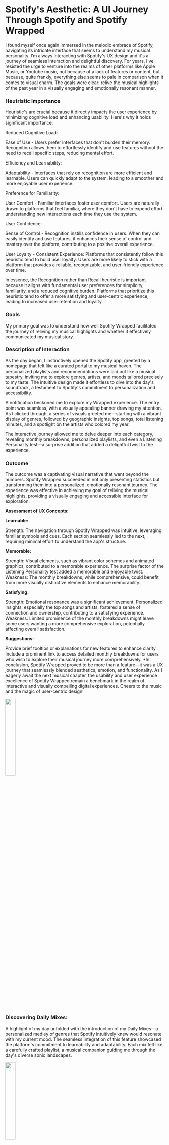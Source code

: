 # Spotify's Aesthetic: A UI Journey Through Spotify and Spotify Wrapped

I found myself once again immersed in the melodic embrace of Spotify, navigating its intricate interface that seems to understand my musical personality. I’m always interacting with Spotify's UX design and it's a journey of seamless interaction and delightful discovery. For years, I've resisted the urge to venture into the realms of other platforms like Apple Music, or Youtube music, not because of a lack of features or content, but because, quite frankly, everything else seems to pale in comparison when it comes to visual charm. The goals were clear: relive the musical highlights of the past year in a visually engaging and emotionally resonant manner.

<h3>Heutristic Importance</h3>

Heuristic's are crucial because it directly impacts the user experience by minimizing cognitive load and enhancing usability. Here's why it holds significant importance:

Reduced Cognitive Load:

Ease of Use - Users prefer interfaces that don't burden their memory. Recognition allows them to effortlessly identify and use features without the need to recall specific steps, reducing mental effort.

Efficiency and Learnability:

Adaptability - Interfaces that rely on recognition are more efficient and learnable. Users can quickly adapt to the system, leading to a smoother and more enjoyable user experience.

Preference for Familiarity:

User Comfort - Familiar interfaces foster user comfort. Users are naturally drawn to platforms that feel familiar, where they don't have to expend effort understanding new interactions each time they use the system.

User Confidence:

Sense of Control - Recognition instills confidence in users. When they can easily identify and use features, it enhances their sense of control and mastery over the platform, contributing to a positive overall experience.

User Loyalty - Consistent Experience: Platforms that consistently follow this heuristic tend to build user loyalty. Users are more likely to stick with a platform that provides a reliable, recognizable, and user-friendly experience over time.

In essence, the Recognition rather than Recall heuristic is important because it aligns with fundamental user preferences for simplicity, familiarity, and a reduced cognitive burden. Platforms that prioritize this heuristic tend to offer a more satisfying and user-centric experience, leading to increased user retention and loyalty.

<H3>Goals</H3>

My primary goal was to understand how well Spotify Wrapped facilitated the journey of reliving my musical highlights and whether it effectively communicated my musical story.

<H3>Description of Interaction</H3>

As the day began, I instinctively opened the Spotify app, greeted by a homepage that felt like a curated portal to my musical haven. The personalized playlists and recommendations were laid out like a musical tapestry, inviting me to explore genres, artists, and moods tailored precisely to my taste. The intuitive design made it effortless to dive into the day's soundtrack, a testament to Spotify's commitment to personalization and accessibility.

A notification beckoned me to explore my Wrapped experience. The entry point was seamless, with a visually appealing banner drawing my attention. As I clicked through, a series of visuals greeted me—starting with a vibrant display of genres, followed by geographic insights, top songs, total listening minutes, and a spotlight on the artists who colored my year.

The interactive journey allowed me to delve deeper into each category, revealing monthly breakdowns, personalized playlists, and even a Listening Personality test—a surprise addition that added a delightful twist to the experience.

<H3>Outcome</H3>

The outcome was a captivating visual narrative that went beyond the numbers. Spotify Wrapped succeeded in not only presenting statistics but transforming them into a personalized, emotionally resonant journey. The experience was effective in achieving my goal of reliving the musical highlights, providing a visually engaging and accessible interface for exploration.

**Assessment of UX Concepts:**

**Learnable:**

Strength: The navigation through Spotify Wrapped was intuitive, leveraging familiar symbols and cues. Each section seamlessly led to the next, requiring minimal effort to understand the app's structure.

**Memorable:** 

Strength: Visual elements, such as vibrant color schemes and animated graphics, contributed to a memorable experience. The surprise factor of the Listening Personality test added a memorable and enjoyable twist.
Weakness: The monthly breakdowns, while comprehensive, could benefit from more visually distinctive elements to enhance memorability.

**Satisfying:**

Strength: Emotional resonance was a significant achievement. Personalized insights, especially the top songs and artists, fostered a sense of connection and ownership, contributing to a satisfying experience.
Weakness: Limited prominence of the monthly breakdowns might leave some users wanting a more comprehensive exploration, potentially affecting overall satisfaction.

**Suggestions:**

Provide brief tooltips or explanations for new features to enhance clarity.
Include a prominent link to access detailed monthly breakdowns for users who wish to explore their musical journey more comprehensively.
*In conclusion, Spotify Wrapped proved to be more than a feature—it was a UX journey that seamlessly blended aesthetics, emotion, and functionality. As I eagerly await the next musical chapter, the usability and user experience excellence of Spotify Wrapped remain a benchmark in the realm of interactive and visually compelling digital experiences. Cheers to the music and the magic of user-centric design!

<img src="Spotify_Home.PNG" width=25% height=25%>

<H3>Discovering Daily Mixes:</H3>

A highlight of my day unfolded with the introduction of my Daily Mixes—a personalized medley of genres that Spotify intuitively knew would resonate with my current mood. The seamless integration of this feature showcased the platform's commitment to learnability and adaptability. Each mix felt like a carefully crafted playlist, a musical companion guiding me through the day's diverse sonic landscapes.

<img src="Spotify_Search.PNG" width=25% height=25%>

<H3>Effortless Exploration:</H3>

Navigating through the app felt like a rhythmic flow. The bottom navigation bar, adorned with familiar icons for Home, Search, Your Library, and Premium, served as my compass in this musical journey. Whether I sought the comfort of my saved library or ventured into the vast world of new releases, the UX design facilitated an effortless exploration. It's a testament to the simplicity that amplifies the efficiency of navigation, making my daily interaction with Spotify a joyous ritual.

<img src="Spotify_Library.PNG" width=25% height=25%>

<H3>Anticipation Builds:</H3>

Every year I’m excited for Spotify Wrapped, an annual ritual that adds a layer of excitement to the end of the year. The anticipation was not just about the numbers but about revisiting the memories associated with each song, reliving the emotions they evoked, and celebrating the diversity of my musical taste. Wrapped became a joyful part of the new year for me, its like a personal celebration marking the culmination of my year in music.

<img src="Spotify_Wrapped_Intro.PNG" width=25% height=25%>

<h3>Spotify Wrapped Unveiled:</h3>

As the day drew to a close, I eagerly opened Spotify to witness the unveiling of my Wrapped. The UX design transformed data into a visual narrative, a story of my year in music. Animated graphics and personalized statistics guided me through a visually compelling journey, making the experience not just informative but truly enjoyable. The interactivity allowed me to delve into specific categories, creating a sense of agency in my exploration. It wasn't just a list of statistics. It was an interactive and exploratory adventure. As I eagerly embarked on the annual ritual of unwrapping my Spotify Wrapped, the platform gracefully unfolded a visual symphony of musical insights that transcended mere statistics. The journey commenced with a mesmerizing display of the genres that had colored my year in music, a kaleidoscope of sonic diversity that reflected the myriad facets of my musical taste.

<img src="Spotify_Genre_Sandwhich.PNG" width=25% height=25%>

The revelation that Berkeley, USA, shares a harmonious affinity with my musical preferences added a delightful layer of connection. It was a testament to Spotify's ability to not only curate my individual taste but also place me within a broader community of like-minded music enthusiasts, a virtual musical neighborhood where borders dissolve, and melodies become a universal language.

<img src="Spotify_Country.PNG" width=25% height=25%>

The crescendo of insights continued as Spotify Wrapped unveiled the sheer magnitude of my musical exploration. I have listened to over 3969 songs this year. I traversed a testament to the richness of the Spotify library that kept me endlessly curious.

<img src="Spotify_Songs_Played.PNG" width=25% height=25%>

Then, the spotlight shifted to the true stars of my auditory journey, the top songs that had etched themselves into the fabric of my year. Each track was not just a song. It was a timestamp, a sonic memory encapsulating moments, moods, and emotions. Spotify Wrapped visual presentation elevated these songs from a mere list to a gallery of personal musical milestones.

<img src="Spotify_Top_Songs.PNG" width=25% height=25%>

The revelation that I had indulged in a staggering 65,585 minutes of musical bliss was a delightful shock, a testament to the role music played as the soundtrack to my life. The minutes transformed into more than just a statistic. They became a measure of the time spent in the company of melodies, a reflection of the joyous escapades and introspective moments that unfolded throughout the year.

<img src="Spotify_Minutes.PNG" width=25% height=25%>

I’ve listened to over 2,002 artists this year ,but one came out on top. As the curtain lifted on the multitude of artists who graced my auditory landscape, NewJeans emerged as the maestro, claiming the top spot with an impressive 3,266 minutes. It was a moment of recognition, not just for the artist but for the impact their music had on my year. Spotify Wrapped ability to highlight these musical protagonists added a personal touch, transforming numerical data into a celebration of artistic influence.

<img src="Spotify_Artists_Numbers.PNG" width=25% height=25%>
<img src="Spotify_Top_Artist.PNG" width=25% height=25%>

The monthly breakdown of each artist was the grand finale, a visual journey through the ebb and flow of my musical preferences. It was a kaleidoscopic exploration, revealing the evolving chapters of my auditory tale. Each artist, like a character in a novel, played a distinct role in shaping the narrative of my musical journey.

<img src="July.PNG" width=25% height=25%>
<img src="March.PNG" width=25% height=25%>
<img src="January.PNG" width=25% height=25%>

In the grand orchestra of Spotify Wrapped, these revelations weren't just numbers and charts. They were visual notes composing a personalized symphony. Each insight became a brushstroke on the canvas of my year, creating a visual masterpiece that celebrated the diversity, connectivity, and sheer joy that music brought into my life. Spotify Wrapped wasn't just a recap. It was a visual ode to the magic of music, a testament to the platform's ability to turn data into a vibrant and resonant visual journey.

<h3>Sharing the Musical Journey:</h3>

The social sharing brilliance of Spotify Wrapped added a communal layer. Effortlessly integrating with various social media platforms, it turned individual revelations into shared conversations. Posting my Wrapped results on Instagram became a social event, an invitation for followers, friends, and fellow music enthusiasts to engage in a dialogue about the year's musical highlights. The sociable aspect extended beyond the digital realm, sparking real conversations about shared tastes, discoveries, and the emotional journeys attached to specific songs.

<img src="Spotify_Wrapped_Shared.PNG" width=25% height=25%>
